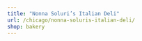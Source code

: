 ```yaml
---
title: "Nonna Soluri’s Italian Deli"
url: /chicago/nonna-soluris-italian-deli/
shop: bakery
---
```

